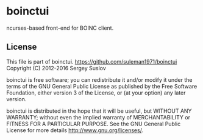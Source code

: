 # boinctui
ncurses-based front-end for BOINC client.

## License
This file is part of boinctui.
https://github.com/suleman1971/boinctui
Copyright (C) 2012-2016 Sergey Suslov

boinctui is free software; you can redistribute it and/or modify it  under the terms of the GNU General Public License as published by the Free Software Foundation, either version 3 of the License, or (at your option) any later version.

boinctui is distributed in the hope that it will be useful, but WITHOUT ANY WARRANTY; without even the implied warranty of MERCHANTABILITY or FITNESS FOR A PARTICULAR PURPOSE. See the GNU General Public License for more details <http://www.gnu.org/licenses/>.
